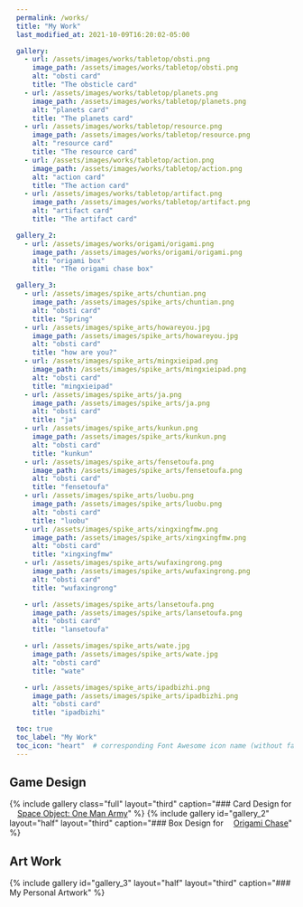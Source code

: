 ```yaml
---
permalink: /works/
title: "My Work"
last_modified_at: 2021-10-09T16:20:02-05:00

gallery:
  - url: /assets/images/works/tabletop/obsti.png
    image_path: /assets/images/works/tabletop/obsti.png
    alt: "obsti card"
    title: "The obsticle card" 
  - url: /assets/images/works/tabletop/planets.png
    image_path: /assets/images/works/tabletop/planets.png
    alt: "planets card"
    title: "The planets card"
  - url: /assets/images/works/tabletop/resource.png
    image_path: /assets/images/works/tabletop/resource.png
    alt: "resource card"
    title: "The resource card"
  - url: /assets/images/works/tabletop/action.png
    image_path: /assets/images/works/tabletop/action.png
    alt: "action card"
    title: "The action card"
  - url: /assets/images/works/tabletop/artifact.png
    image_path: /assets/images/works/tabletop/artifact.png
    alt: "artifact card"
    title: "The artifact card"

gallery_2:
  - url: /assets/images/works/origami/origami.png
    image_path: /assets/images/works/origami/origami.png
    alt: "origami box"
    title: "The origami chase box" 

gallery_3:
  - url: /assets/images/spike_arts/chuntian.png
    image_path: /assets/images/spike_arts/chuntian.png
    alt: "obsti card"
    title: "Spring" 
  - url: /assets/images/spike_arts/howareyou.jpg
    image_path: /assets/images/spike_arts/howareyou.jpg
    alt: "obsti card"
    title: "how are you?" 
  - url: /assets/images/spike_arts/mingxieipad.png
    image_path: /assets/images/spike_arts/mingxieipad.png
    alt: "obsti card"
    title: "mingxieipad"
  - url: /assets/images/spike_arts/ja.png
    image_path: /assets/images/spike_arts/ja.png
    alt: "obsti card"
    title: "ja"  
  - url: /assets/images/spike_arts/kunkun.png
    image_path: /assets/images/spike_arts/kunkun.png
    alt: "obsti card"
    title: "kunkun"
  - url: /assets/images/spike_arts/fensetoufa.png
    image_path: /assets/images/spike_arts/fensetoufa.png
    alt: "obsti card"
    title: "fensetoufa"
  - url: /assets/images/spike_arts/luobu.png
    image_path: /assets/images/spike_arts/luobu.png
    alt: "obsti card"
    title: "luobu"
  - url: /assets/images/spike_arts/xingxingfmw.png
    image_path: /assets/images/spike_arts/xingxingfmw.png
    alt: "obsti card"
    title: "xingxingfmw"  
  - url: /assets/images/spike_arts/wufaxingrong.png
    image_path: /assets/images/spike_arts/wufaxingrong.png
    alt: "obsti card"
    title: "wufaxingrong"

  - url: /assets/images/spike_arts/lansetoufa.png
    image_path: /assets/images/spike_arts/lansetoufa.png
    alt: "obsti card"
    title: "lansetoufa"  

  - url: /assets/images/spike_arts/wate.jpg
    image_path: /assets/images/spike_arts/wate.jpg
    alt: "obsti card"
    title: "wate"  

  - url: /assets/images/spike_arts/ipadbizhi.png
    image_path: /assets/images/spike_arts/ipadbizhi.png
    alt: "obsti card"
    title: "ipadbizhi"    

toc: true
toc_label: "My Work"
toc_icon: "heart"  # corresponding Font Awesome icon name (without fa prefix)
---
```


 <style>
      figure {
       justify-content: flex-start;
      }
      a{
        margin-left: 1em
      }
    </style>
## Game Design
{% include gallery class="full" layout="third" caption="### Card Design for [Space Object: One Man Army](https://steamcommunity.com/sharedfiles/filedetails/?id=2594728972)" %}
{% include gallery id="gallery_2" layout="half" layout="third" caption="### Box Design for [Origami Chase](https://steamcommunity.com/sharedfiles/filedetails/?id=2594728972)" %}

## Art Work
{% include gallery id="gallery_3" layout="half" layout="third" caption="### My Personal Artwork" %}
